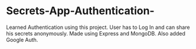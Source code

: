 # Secrets-App-Authentication-

Learned Authentication using this project. User has to Log In 
and can share his secrets anonymously. Made using Express and MongoDB. Also added Google Auth.
